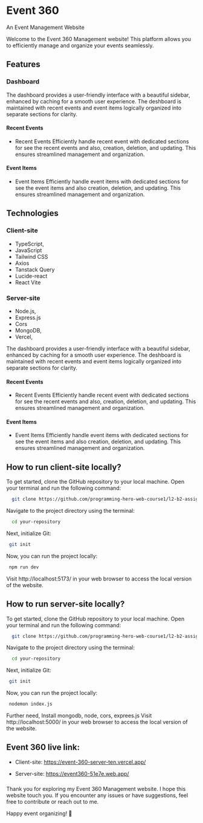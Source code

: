

# Event 360 
An Event Management Website


Welcome to the Event 360 Management website! This platform allows you to efficiently manage and organize your events seamlessly. 



## Features

### Dashboard

 The dashboard provides a user-friendly interface with a beautiful sidebar, enhanced by caching for a smooth user experience. The deshboard is maintained with recent events and event items logically organized into separate sections for clarity.


#### Recent Events
- Recent Events Efficiently handle recent event with dedicated sections for see the recent events and also, creation, deletion, and updating. This ensures streamlined management and organization.
#### Event Items
- Event Items Efficiently handle event items with dedicated sections for see the event items and also  creation, deletion, and updating. This ensures streamlined management and organization.


## Technologies 

### Client-site
- TypeScript, 
- JavaScript
- Tailwind CSS
- Axios 
- Tanstack Query
- Lucide-react
- React Vite 

### Server-site
- Node.js,
- Express.js 
- Cors
- MongoDB,
- Vercel,

 The dashboard provides a user-friendly interface with a beautiful sidebar, enhanced by caching for a smooth user experience. The deshboard is maintained with recent events and event items logically organized into separate sections for clarity.


#### Recent Events
- Recent Events Efficiently handle recent event with dedicated sections for see the recent events and also, creation, deletion, and updating. This ensures streamlined management and organization.
#### Event Items
- Event Items Efficiently handle event items with dedicated sections for see the event items and also  creation, deletion, and updating. This ensures streamlined management and organization.

## How to run client-site locally?

To get started, clone the GitHub repository to your local machine. Open your terminal and run the following command:

```bash
  git clone https://github.com/programming-hero-web-course1/l2-b2-assignment-5-frontend-HaqueArif.git
```


Navigate to the project directory using the terminal:

```bash
  cd your-repository
```
Next, initialize Git:

```bash
 git init
```
Now, you can run the project locally:

```bash
 npm run dev
```
Visit http://localhost:5173/ in your web browser to access the local version of the website.

## How to run server-site locally?

To get started, clone the GitHub repository to your local machine. Open your terminal and run the following command:

```bash
  git clone https://github.com/programming-hero-web-course1/l2-b2-assignment-5-frontend-HaqueArif.git
```


Navigate to the project directory using the terminal:

```bash
  cd your-repository
```
Next, initialize Git:

```bash
 git init
```
Now, you can run the project locally:

```bash
 nodemon index.js
```
Further need, Install mongodb, node, cors, exprees.js
Visit http://localhost:5000/ in your web browser to access the local version of the website.


## Event 360 live link:
- Client-site: https://event-360-server-ten.vercel.app/

- Server-site: https://event360-51e7e.web.app/
###
Thank you for exploring my Event 360 Management website. I hope this website touch you. If you encounter any issues or have suggestions, feel free to contribute or reach out to me.

Happy event organizing! 🎉

